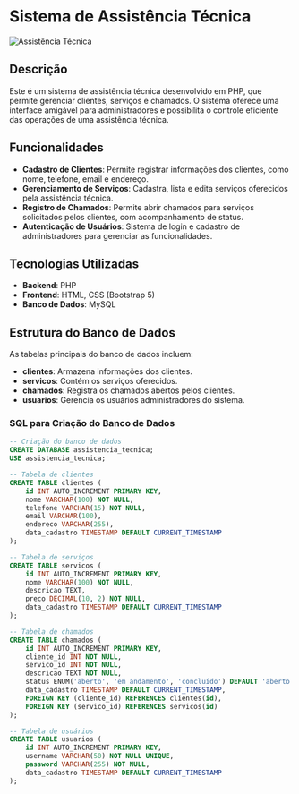 # Sistema de Assistência Técnica

![Assistência Técnica](https://via.placeholder.com/800x200.png?text=Assist%C3%AAncia+T%C3%A9cnica)

## Descrição

Este é um sistema de assistência técnica desenvolvido em PHP, que permite gerenciar clientes, serviços e chamados. O sistema oferece uma interface amigável para administradores e possibilita o controle eficiente das operações de uma assistência técnica.

## Funcionalidades

- **Cadastro de Clientes**: Permite registrar informações dos clientes, como nome, telefone, email e endereço.
- **Gerenciamento de Serviços**: Cadastra, lista e edita serviços oferecidos pela assistência técnica.
- **Registro de Chamados**: Permite abrir chamados para serviços solicitados pelos clientes, com acompanhamento de status.
- **Autenticação de Usuários**: Sistema de login e cadastro de administradores para gerenciar as funcionalidades.

## Tecnologias Utilizadas

- **Backend**: PHP
- **Frontend**: HTML, CSS (Bootstrap 5)
- **Banco de Dados**: MySQL

## Estrutura do Banco de Dados

As tabelas principais do banco de dados incluem:

- **clientes**: Armazena informações dos clientes.
- **servicos**: Contém os serviços oferecidos.
- **chamados**: Registra os chamados abertos pelos clientes.
- **usuarios**: Gerencia os usuários administradores do sistema.

### SQL para Criação do Banco de Dados

```sql
-- Criação do banco de dados
CREATE DATABASE assistencia_tecnica;
USE assistencia_tecnica;

-- Tabela de clientes
CREATE TABLE clientes (
    id INT AUTO_INCREMENT PRIMARY KEY,
    nome VARCHAR(100) NOT NULL,
    telefone VARCHAR(15) NOT NULL,
    email VARCHAR(100),
    endereco VARCHAR(255),
    data_cadastro TIMESTAMP DEFAULT CURRENT_TIMESTAMP
);

-- Tabela de serviços
CREATE TABLE servicos (
    id INT AUTO_INCREMENT PRIMARY KEY,
    nome VARCHAR(100) NOT NULL,
    descricao TEXT,
    preco DECIMAL(10, 2) NOT NULL,
    data_cadastro TIMESTAMP DEFAULT CURRENT_TIMESTAMP
);

-- Tabela de chamados
CREATE TABLE chamados (
    id INT AUTO_INCREMENT PRIMARY KEY,
    cliente_id INT NOT NULL,
    servico_id INT NOT NULL,
    descricao TEXT NOT NULL,
    status ENUM('aberto', 'em andamento', 'concluído') DEFAULT 'aberto',
    data_cadastro TIMESTAMP DEFAULT CURRENT_TIMESTAMP,
    FOREIGN KEY (cliente_id) REFERENCES clientes(id),
    FOREIGN KEY (servico_id) REFERENCES servicos(id)
);

-- Tabela de usuários
CREATE TABLE usuarios (
    id INT AUTO_INCREMENT PRIMARY KEY,
    username VARCHAR(50) NOT NULL UNIQUE,
    password VARCHAR(255) NOT NULL,
    data_cadastro TIMESTAMP DEFAULT CURRENT_TIMESTAMP
);
